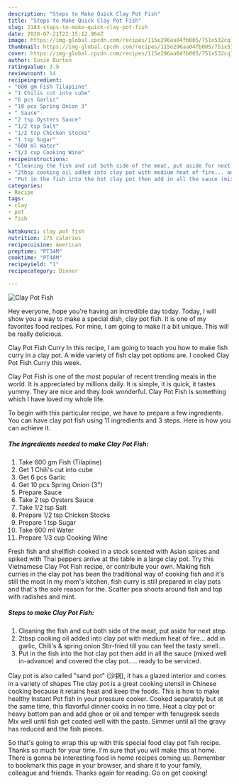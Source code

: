 ```yaml
---
description: "Steps to Make Quick Clay Pot Fish"
title: "Steps to Make Quick Clay Pot Fish"
slug: 2183-steps-to-make-quick-clay-pot-fish
date: 2020-07-21T22:15:12.964Z
image: https://img-global.cpcdn.com/recipes/115e296aa04fb005/751x532cq70/clay-pot-fish-recipe-main-photo.jpg
thumbnail: https://img-global.cpcdn.com/recipes/115e296aa04fb005/751x532cq70/clay-pot-fish-recipe-main-photo.jpg
cover: https://img-global.cpcdn.com/recipes/115e296aa04fb005/751x532cq70/clay-pot-fish-recipe-main-photo.jpg
author: Susie Burton
ratingvalue: 3.9
reviewcount: 14
recipeingredient:
- "600 gm Fish Tilapiine"
- "1 Chilis cut into cube"
- "6 pcs Garlic"
- "10 pcs Spring Onion 3"
- " Sauce"
- "2 tsp Oysters Sauce"
- "1/2 tsp Salt"
- "1/2 tsp Chicken Stocks"
- "1 tsp Sugar"
- "600 ml Water"
- "1/3 cup Cooking Wine"
recipeinstructions:
- "Cleaning the fish and cut both side of the meat, put aside for next step."
- "2tbsp cooking oil added into clay pot with medium heat of fire... add in garlic, Chili&#39;s &amp; spring onion Stir-fried till you can feel the tasty smell..."
- "Put in the fish into the hot clay pot then add in all the sauce (mixed well in-advance) and covered the clay pot..... ready to be serviced."
categories:
- Recipe
tags:
- clay
- pot
- fish

katakunci: clay pot fish 
nutrition: 175 calories
recipecuisine: American
preptime: "PT34M"
cooktime: "PT48M"
recipeyield: "1"
recipecategory: Dinner

---
```



![Clay Pot Fish](https://img-global.cpcdn.com/recipes/115e296aa04fb005/751x532cq70/clay-pot-fish-recipe-main-photo.jpg)

Hey everyone, hope you're having an incredible day today. Today, I will show you a way to make a special dish, clay pot fish. It is one of my favorites food recipes. For mine, I am going to make it a bit unique. This will be really delicious.

Clay Pot Fish Curry In this recipe, I am going to teach you how to make fish curry in a clay pot. A wide variety of fish clay pot options are. I cooked Clay Pot Fish Curry this week.

Clay Pot Fish is one of the most popular of recent trending meals in the world. It is appreciated by millions daily. It is simple, it is quick, it tastes yummy. They are nice and they look wonderful. Clay Pot Fish is something which I have loved my whole life.


To begin with this particular recipe, we have to prepare a few ingredients. You can have clay pot fish using 11 ingredients and 3 steps. Here is how you can achieve it.

<!--inarticleads1-->

##### The ingredients needed to make Clay Pot Fish:

1. Take 600 gm Fish (Tilapiine)
1. Get 1 Chili&#39;s cut into cube
1. Get 6 pcs Garlic
1. Get 10 pcs Spring Onion (3&#34;)
1. Prepare  Sauce
1. Take 2 tsp Oysters Sauce
1. Take 1/2 tsp Salt
1. Prepare 1/2 tsp Chicken Stocks
1. Prepare 1 tsp Sugar
1. Take 600 ml Water
1. Prepare 1/3 cup Cooking Wine


Fresh fish and shellfish cooked in a stock scented with Asian spices and spiked with Thai peppers arrive at the table in a large clay pot. Try this Vietnamese Clay Pot Fish recipe, or contribute your own. Making fish curries in the clay pot has been the traditional way of cooking fish and it&#39;s still the most In my mom&#39;s kitchen, fish curry is still prepared in clay pots and that&#39;s the sole reason for the. Scatter pea shoots around fish and top with radishes and mint. 

<!--inarticleads2-->

##### Steps to make Clay Pot Fish:

1. Cleaning the fish and cut both side of the meat, put aside for next step.
1. 2tbsp cooking oil added into clay pot with medium heat of fire... add in garlic, Chili&#39;s &amp; spring onion Stir-fried till you can feel the tasty smell...
1. Put in the fish into the hot clay pot then add in all the sauce (mixed well in-advance) and covered the clay pot..... ready to be serviced.


Clay pot is also called &#34;sand pot&#34; (沙锅), it has a glazed interior and comes in a variety of shapes The clay pot is a great cooking utensil in Chinese cooking because it retains heat and keep the foods. This is how to make healthy Instant Pot fish in your pressure cooker. Cooked separately but at the same time, this flavorful dinner cooks in no time. Heat a clay pot or heavy bottom pan and add ghee or oil and temper with fenugreek seeds Mix well until fish get coated well with the paste. Simmer until all the gravy has reduced and the fish pieces. 

So that's going to wrap this up with this special food clay pot fish recipe. Thanks so much for your time. I'm sure that you will make this at home. There is gonna be interesting food in home recipes coming up. Remember to bookmark this page in your browser, and share it to your family, colleague and friends. Thanks again for reading. Go on get cooking!
